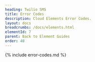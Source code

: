 ```yaml
---
heading: Twilio SMS
title: Error Codes
description: Cloud Elements Error Codes.
layout: docs
breadcrumbs: /docs/elements.html
elementId: 7
parent: Back to Element Guides
order: 40
---
```


{% include error-codes.md %}
